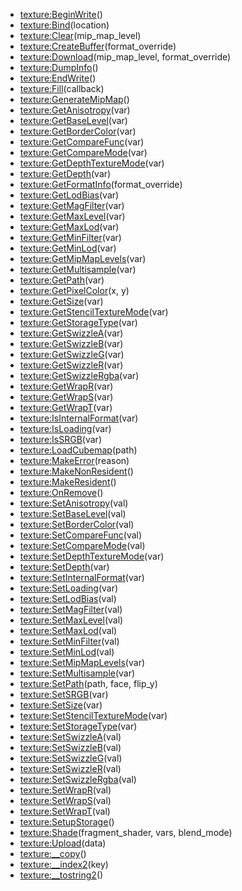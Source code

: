- [texture:BeginWrite](nil)()
- [texture:Bind](nil)(location)
- [texture:Clear](nil)(mip_map_level)
- [texture:CreateBuffer](nil)(format_override)
- [texture:Download](nil)(mip_map_level, format_override)
- [texture:DumpInfo](nil)()
- [texture:EndWrite](nil)()
- [texture:Fill](nil)(callback)
- [texture:GenerateMipMap](nil)()
- [texture:GetAnisotropy](nil)(var)
- [texture:GetBaseLevel](nil)(var)
- [texture:GetBorderColor](nil)(var)
- [texture:GetCompareFunc](nil)(var)
- [texture:GetCompareMode](nil)(var)
- [texture:GetDepthTextureMode](nil)(var)
- [texture:GetDepth](nil)(var)
- [texture:GetFormatInfo](nil)(format_override)
- [texture:GetLodBias](nil)(var)
- [texture:GetMagFilter](nil)(var)
- [texture:GetMaxLevel](nil)(var)
- [texture:GetMaxLod](nil)(var)
- [texture:GetMinFilter](nil)(var)
- [texture:GetMinLod](nil)(var)
- [texture:GetMipMapLevels](nil)(var)
- [texture:GetMultisample](nil)(var)
- [texture:GetPath](nil)(var)
- [texture:GetPixelColor](nil)(x, y)
- [texture:GetSize](nil)(var)
- [texture:GetStencilTextureMode](nil)(var)
- [texture:GetStorageType](nil)(var)
- [texture:GetSwizzleA](nil)(var)
- [texture:GetSwizzleB](nil)(var)
- [texture:GetSwizzleG](nil)(var)
- [texture:GetSwizzleR](nil)(var)
- [texture:GetSwizzleRgba](nil)(var)
- [texture:GetWrapR](nil)(var)
- [texture:GetWrapS](nil)(var)
- [texture:GetWrapT](nil)(var)
- [texture:IsInternalFormat](nil)(var)
- [texture:IsLoading](nil)(var)
- [texture:IsSRGB](nil)(var)
- [texture:LoadCubemap](nil)(path)
- [texture:MakeError](nil)(reason)
- [texture:MakeNonResident](nil)()
- [texture:MakeResident](nil)()
- [texture:OnRemove](nil)()
- [texture:SetAnisotropy](nil)(val)
- [texture:SetBaseLevel](nil)(val)
- [texture:SetBorderColor](nil)(val)
- [texture:SetCompareFunc](nil)(val)
- [texture:SetCompareMode](nil)(val)
- [texture:SetDepthTextureMode](nil)(var)
- [texture:SetDepth](nil)(var)
- [texture:SetInternalFormat](nil)(var)
- [texture:SetLoading](nil)(var)
- [texture:SetLodBias](nil)(val)
- [texture:SetMagFilter](nil)(val)
- [texture:SetMaxLevel](nil)(val)
- [texture:SetMaxLod](nil)(val)
- [texture:SetMinFilter](nil)(val)
- [texture:SetMinLod](nil)(val)
- [texture:SetMipMapLevels](nil)(var)
- [texture:SetMultisample](nil)(var)
- [texture:SetPath](nil)(path, face, flip_y)
- [texture:SetSRGB](nil)(var)
- [texture:SetSize](nil)(var)
- [texture:SetStencilTextureMode](nil)(var)
- [texture:SetStorageType](nil)(var)
- [texture:SetSwizzleA](nil)(val)
- [texture:SetSwizzleB](nil)(val)
- [texture:SetSwizzleG](nil)(val)
- [texture:SetSwizzleR](nil)(val)
- [texture:SetSwizzleRgba](nil)(val)
- [texture:SetWrapR](nil)(val)
- [texture:SetWrapS](nil)(val)
- [texture:SetWrapT](nil)(val)
- [texture:SetupStorage](nil)()
- [texture:Shade](nil)(fragment_shader, vars, blend_mode)
- [texture:Upload](nil)(data)
- [texture:__copy](nil)()
- [texture:__index2](nil)(key)
- [texture:__tostring2](nil)()